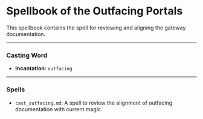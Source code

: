 # Spellbook of the Outfacing Portals

This spellbook contains the spell for reviewing and aligning the gateway documentation.

---

### Casting Word
- **Incantation:** `outfacing`

---

### Spells
- `cast_outfacing.md`: A spell to review the alignment of outfacing documentation with current magic.

